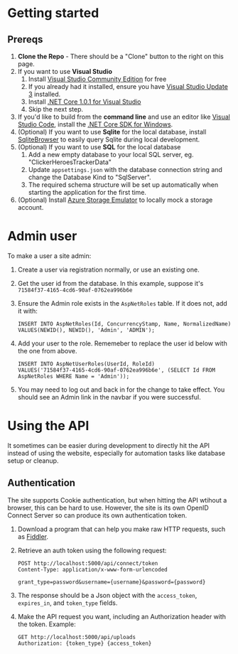 # Getting started
## Prereqs
1. **Clone the Repo** - There should be a "Clone" button to the right on this page.
1. If you want to use **Visual Studio**
    1. Install [Visual Studio Community Edition](https://www.visualstudio.com/products/free-developer-offers-vs) for free
    1. If you already had it installed, ensure you have [Visual Studio Update 3](https://go.microsoft.com/fwlink/?LinkId=691129) installed.
    1. Install [.NET Core 1.0.1 for Visual Studio](https://go.microsoft.com/fwlink/?LinkID=827546)
    1. Skip the next step.
1. If you'd like to build from the **command line** and use an editor like [Visual Studio Code](https://code.visualstudio.com/), install the [.NET Core SDK for Windows](https://go.microsoft.com/fwlink/?LinkID=809122).
1. (Optional) If you want to use **Sqlite** for the local database, install [SqliteBrowser](http://sqlitebrowser.org/) to easily query Sqlite during local development.
1. (Optional) If you want to use **SQL** for the local database
	1. Add a new empty database to your local SQL server, eg. "ClickerHeroesTrackerData"
	1. Update `appsettings.json` with the database connection string and change the Database Kind to "SqlServer".
	1. The required schema structure will be set up automatically when starting the application for the first time.
1. (Optional) Install [Azure Storage Emulator](https://go.microsoft.com/fwlink/?linkid=717179&clcid=0x409) to locally mock a storage account.

# Admin user
To make a user a site admin:
1. Create a user via registration normally, or use an existing one.
1. Get the user id from the database. In this example, suppose it's `71584f37-4165-4cd6-90af-0762ea996b6e`
1. Ensure the Admin role exists in the `AspNetRoles` table. If it does not, add it with:

       INSERT INTO AspNetRoles(Id, ConcurrencyStamp, Name, NormalizedName)
       VALUES(NEWID(), NEWID(), 'Admin', 'ADMIN');

1. Add your user to the role. Rememeber to replace the user id below with the one from above.

       INSERT INTO AspNetUserRoles(UserId, RoleId)
       VALUES('71584f37-4165-4cd6-90af-0762ea996b6e', (SELECT Id FROM AspNetRoles WHERE Name = 'Admin'));

1. You may need to log out and back in for the change to take effect. You should see an Admin link in the navbar if you were successful.

# Using the API
It sometimes can be easier during development to directly hit the API instead of using the website, especially for automation tasks like database setup or cleanup.

## Authentication
The site supports Cookie authentication, but when hitting the API wtihout a browser, this can be hard to use. However, the site is its own OpenID Connect Server so can produce its own authentication token.

1. Download a program that can help you make raw HTTP requests, such as [Fiddler](http://www.telerik.com/fiddler).
1. Retrieve an auth token using the following request:

       POST http://localhost:5000/api/connect/token
       Content-Type: application/x-www-form-urlencoded
       
       grant_type=password&username={username}&password={password}

1. The response should be a Json object with the `access_token`, `expires_in`, and `token_type` fields.
1. Make the API request you want, including an Authorization header with the token. Example:

       GET http://localhost:5000/api/uploads
       Authorization: {token_type} {access_token}
